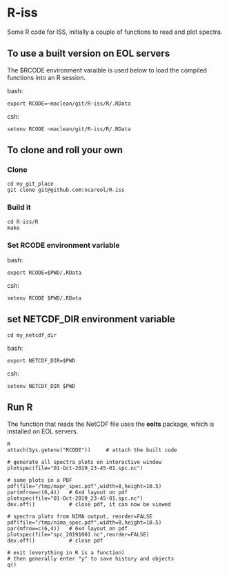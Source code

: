 # R-iss
Some R code for ISS, initially a couple of functions to read and plot spectra.

## To use a built version on EOL servers

The $RCODE environment varaible is used below to load the compiled functions into an R session.

bash:

    export RCODE=~maclean/git/R-iss/R/.RData

csh:

    setenv RCODE ~maclean/git/R-iss/R/.RData

## To clone and roll your own

### Clone

    cd my_git_place
    git clone git@github.com:ncareol/R-iss

### Build it

    cd R-iss/R
    make

### Set RCODE environment variable

bash:

    export RCODE=$PWD/.RData

csh:

    setenv RCODE $PWD/.RData
    
## set NETCDF_DIR environment variable

    cd my_netcdf_dir

bash:

    export NETCDF_DIR=$PWD

csh:

    setenv NETCDF_DIR $PWD

## Run R
The function that reads the NetCDF file uses the **eolts** package, which is installed on EOL servers.

    R
    attach(Sys.getenv("RCODE"))     # attach the built code

    # generate all spectra plots on interactive window
    plotspec(file="01-Oct-2019_23-45-01.spc.nc")

    # same plots in a PDF
    pdf(file="/tmp/mapr_spec.pdf",width=8,height=10.5)
    par(mfrow=c(6,4))   # 6x4 layout on pdf
    plotspec(file="01-Oct-2019_23-45-01.spc.nc")
    dev.off()           # close pdf, it can now be viewed

    # spectra plots from NIMA output, reorder=FALSE
    pdf(file="/tmp/nima_spec.pdf",width=8,height=10.5)
    par(mfrow=c(6,4))   # 6x4 layout on pdf
    plotspec(file="spc_20191001.nc",reorder=FALSE)
    dev.off()           # close pdf
    
    # exit (everything in R is a function)
    # then generally enter "y" to save history and objects
    q()
